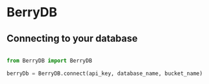 # BerryDB

## Connecting to your database

```python

from BerryDB import BerryDB

berryDb = BerryDB.connect(api_key, database_name, bucket_name)

```
